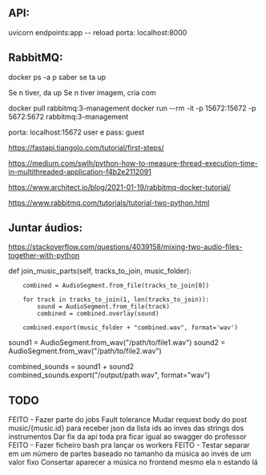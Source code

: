 ## API:

uvicorn endpoints:app -- reload
porta: localhost:8000

## RabbitMQ:

docker ps -a p saber se ta up

Se n tiver, da up
Se n tiver imagem, cria com

docker pull rabbitmq:3-management
docker run --rm -it -p 15672:15672 -p 5672:5672 rabbitmq:3-management

porta: localhost:15672
user e pass: guest

https://fastapi.tiangolo.com/tutorial/first-steps/

https://medium.com/swlh/python-how-to-measure-thread-execution-time-in-multithreaded-application-f4b2e2112091

https://www.architect.io/blog/2021-01-19/rabbitmq-docker-tutorial/

https://www.rabbitmq.com/tutorials/tutorial-two-python.html

## Juntar áudios:

https://stackoverflow.com/questions/4039158/mixing-two-audio-files-together-with-python

def join_music_parts(self, tracks_to_join, music_folder):

        combined = AudioSegment.from_file(tracks_to_join[0])

        for track in tracks_to_join(1, len(tracks_to_join)):
            sound = AudioSegment.from_file(track)
            combined = combined.overlay(sound)

        combined.export(music_folder + "combined.wav", format='wav')
        

sound1 = AudioSegment.from_wav("/path/to/file1.wav")
sound2 = AudioSegment.from_wav("/path/to/file2.wav")

combined_sounds = sound1 + sound2
combined_sounds.export("/output/path.wav", format="wav")


 ## TODO ##
 FEITO - Fazer parte do jobs
 Fault tolerance
 Mudar request body do post music/{music.id} para receber json da lista ids ao inves das strings dos instrumentos
 Dar fix da api toda pra ficar igual ao swagger do professor
 FEITO - Fazer ficheiro bash pra lançar os workers
 FEITO - Testar separar em um número de partes baseado no tamanho da música ao invés de um valor fixo
 Consertar aparecer a música no frontend mesmo ela n estando lá
